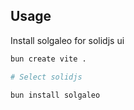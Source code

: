 ## Usage

Install solgaleo for solidjs ui

```bash
bun create vite . 

# Select solidjs

bun install solgaleo
```
